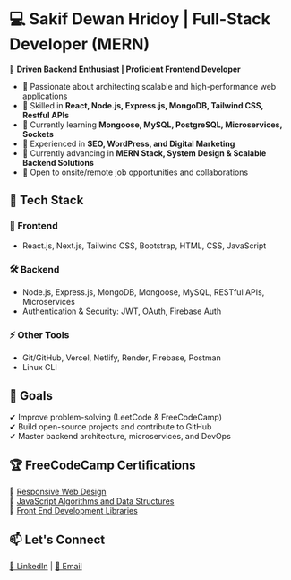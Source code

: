 # 💻 Sakif Dewan Hridoy | Full-Stack Developer (MERN)

🚀 **Driven Backend Enthusiast | Proficient Frontend Developer**

- 🔹 Passionate about architecting scalable and high-performance web applications  
- 🔹 Skilled in **React, Node.js, Express.js, MongoDB, Tailwind CSS, Restful APIs**  
- 🔹 Currently learning **Mongoose, MySQL, PostgreSQL, Microservices, Sockets**  
- 🔹 Experienced in **SEO, WordPress, and Digital Marketing**  
- 🔹 Currently advancing in **MERN Stack, System Design & Scalable Backend Solutions**  
- 🔹 Open to onsite/remote job opportunities and collaborations
 

## 📌 Tech Stack  

### 🚀 Frontend  
- React.js, Next.js, Tailwind CSS, Bootstrap, HTML, CSS, JavaScript  

### 🛠 Backend  
- Node.js, Express.js, MongoDB, Mongoose, MySQL, RESTful APIs, Microservices    
- Authentication & Security: JWT, OAuth, Firebase Auth  

### ⚡ Other Tools  
- Git/GitHub, Vercel, Netlify, Render, Firebase, Postman
- Linux CLI  

## 🎯 Goals  
✔ Improve problem-solving (LeetCode & FreeCodeCamp)  
✔ Build open-source projects and contribute to GitHub  
✔ Master backend architecture, microservices, and DevOps  

## 🏆 FreeCodeCamp Certifications  

📗 [Responsive Web Design](https://www.freecodecamp.org/certification/sakif-hridoy/responsive-web-design)  
📘 [JavaScript Algorithms and Data Structures](https://www.freecodecamp.org/certification/sakif-hridoy/javascript-algorithms-and-data-structures)  
📙 [Front End Development Libraries](https://www.freecodecamp.org/certification/sakif-hridoy/front-end-development-libraries)


## 📫 Let's Connect  
[🔗 LinkedIn](https://www.linkedin.com/in/sakif-hridoy) | [📩 Email](mailto:sakifworkspace@gmail.com)
